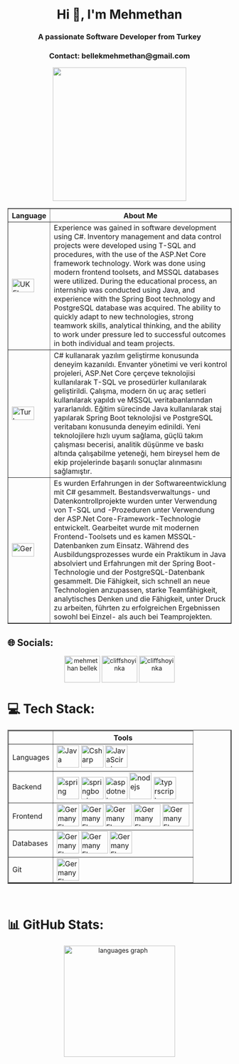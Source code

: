 <h1 align="center">Hi 👋, I'm Mehmethan</h1>
<h3 align="center">A passionate Software Developer from Turkey</h3>
<h3 align="center">Contact: bellekmehmethan@gmail.com</h3>

<div align="center">
  <img height="300" src="https://media3.giphy.com/media/wf4HoLAYT39FrbD7Gh/giphy.gif?cid=6c09b952q3ifcyoj1qev5bg63qn4e7hq2pjwpb0w8j5f78kd&ep=v1_internal_gif_by_id&rid=giphy.gif&ct=g" />
</div>

<table border="1">
    <thead>
        <tr style="height: 30px;">
            <th>Language</th>
            <th style="text-align: center; vertical-align: middle;">About Me</th>
        </tr>
    </thead>
    <tbody>
        <tr>
            <td> 
                <img src="https://upload.wikimedia.org/wikipedia/en/thumb/a/ae/Flag_of_the_United_Kingdom.svg/640px-Flag_of_the_United_Kingdom.svg.png" alt="UK Flag" width="50" height="30">
            </td>
            <td>
                Experience was gained in software development using C#. Inventory management and data control projects were developed using T-SQL and procedures, with the use of the ASP.Net Core framework technology. Work was done using modern frontend toolsets, and MSSQL databases were utilized. During the educational process, an internship was conducted using Java, and experience with the Spring Boot technology and PostgreSQL database was acquired. The ability to quickly adapt to new technologies, strong teamwork skills, analytical thinking, and the ability to work under pressure led to successful outcomes in both individual and team projects.
            </td>
        </tr>
        <tr>
            <td>
                <img src="https://upload.wikimedia.org/wikipedia/commons/thumb/b/b4/Flag_of_Turkey.svg/800px-Flag_of_Turkey.svg.png" alt="Turkey Flag" width="50" height="30">
            </td>
            <td>
                C# kullanarak yazılım geliştirme konusunda deneyim kazanıldı. Envanter yönetimi ve veri kontrol projeleri, ASP.Net Core çerçeve teknolojisi kullanılarak T-SQL ve prosedürler kullanılarak geliştirildi. Çalışma, modern ön uç araç setleri kullanılarak yapıldı ve MSSQL veritabanlarından yararlanıldı. Eğitim sürecinde Java kullanılarak staj yapılarak Spring Boot teknolojisi ve PostgreSQL veritabanı konusunda deneyim edinildi. Yeni teknolojilere hızlı uyum sağlama, güçlü takım çalışması becerisi, analitik düşünme ve baskı altında çalışabilme yeteneği, hem bireysel hem de ekip projelerinde başarılı sonuçlar alınmasını sağlamıştır.
            </td>
        </tr>
        <tr>
            <td>
                <img src="https://upload.wikimedia.org/wikipedia/en/thumb/b/ba/Flag_of_Germany.svg/1200px-Flag_of_Germany.svg.png" alt="Germany Flag" width="50" height="30">
            </td>
            <td>
                Es wurden Erfahrungen in der Softwareentwicklung mit C# gesammelt. Bestandsverwaltungs- und Datenkontrollprojekte wurden unter Verwendung von T-SQL und -Prozeduren unter Verwendung der ASP.Net Core-Framework-Technologie entwickelt. Gearbeitet wurde mit modernen Frontend-Toolsets und es kamen MSSQL-Datenbanken zum Einsatz. Während des Ausbildungsprozesses wurde ein Praktikum in Java absolviert und Erfahrungen mit der Spring Boot-Technologie und der PostgreSQL-Datenbank gesammelt. Die Fähigkeit, sich schnell an neue Technologien anzupassen, starke Teamfähigkeit, analytisches Denken und die Fähigkeit, unter Druck zu arbeiten, führten zu erfolgreichen Ergebnissen sowohl bei Einzel- als auch bei Teamprojekten.
            </td>
        </tr>
    </tbody>
</table>


## 🌐 Socials:
<p align="center">
<a href="https://linkedin.com/in/cliff-shoyinka" target="blank"><img align="center" src="https://raw.githubusercontent.com/rahuldkjain/github-profile-readme-generator/master/src/images/icons/Social/linked-in-alt.svg" alt="mehmethan bellek" height="60" width="80" /></a>
<a href="https://instagram.com/cliffshoyinka" target="blank"><img align="center" src="https://raw.githubusercontent.com/rahuldkjain/github-profile-readme-generator/master/src/images/icons/Social/instagram.svg" alt="cliffshoyinka" height="60" width="80" /></a>
<a href="https://www.behance.net/cliffshoyinka" target="blank"><img align="center" src="https://raw.githubusercontent.com/rahuldkjain/github-profile-readme-generator/master/src/images/icons/Social/behance.svg" alt="cliffshoyinka" height="60" width="80" /></a>
</p>

# 💻 Tech Stack:

<div align="center">

  <table border="2">
    <thead>
        <tr style="height: 30px;">
            <th></th>
            <th style="text-align: center; vertical-align: middle;">Tools</th>
        </tr>
    </thead>
    <tbody>
        <tr>
            <td> 
                Languages
            </td>
            <td>
                <img src="https://cdn.icon-icons.com/icons2/2415/PNG/512/java_original_wordmark_logo_icon_146459.png" alt="Java" width="50" height="50">
                <img src="https://www.cdnlogo.com/logos/c/27/c.svg" alt="Csharp" width="50" height="50">
                <img src="https://upload.wikimedia.org/wikipedia/commons/thumb/6/6a/JavaScript-logo.png/768px-JavaScript-logo.png" alt="JavaScirpt" width="50" height="50">
            </td>
        </tr>
        <tr>
            <td>
                Backend
            </td>
            <td>
                <img src="https://cdn.freebiesupply.com/logos/large/2x/spring-3-logo-png-transparent.png" alt="spring" width="50" height="50">
                <img src="https://dz2cdn1.dzone.com/storage/temp/12434118-spring-boot-logo.png" alt="springboot" width="50" height="50">
                <img src="https://www.simplilearn.com/ice9/free_resources_article_thumb/ASP.NET_logo.jpg" alt="aspdotnet" width="50" height="50">
                <img src="https://image.pngaaa.com/668/4547668-small.png" alt="nodejs" width="50" height="60">
                <img src="https://upload.wikimedia.org/wikipedia/commons/thumb/4/4c/Typescript_logo_2020.svg/2048px-Typescript_logo_2020.svg.png" alt="typrscript" width="50" height="50">
            </td>
        </tr>
        <tr>
            <td>
                Frontend
            </td>
            <td>
                <img src="https://upload.wikimedia.org/wikipedia/commons/thumb/3/38/HTML5_Badge.svg/2048px-HTML5_Badge.svg.png" alt="Germany Flag" width="50" height="50">
                <img src="https://upload.wikimedia.org/wikipedia/commons/thumb/6/62/CSS3_logo.svg/800px-CSS3_logo.svg.png" alt="Germany Flag" width="50" height="50">
                <img src="https://upload.wikimedia.org/wikipedia/commons/thumb/9/96/Sass_Logo_Color.svg/1280px-Sass_Logo_Color.svg.png" alt="Germany Flag" width="60" height="50">
                <img src="https://uxwing.com/wp-content/themes/uxwing/download/brands-and-social-media/bootstrap-5-logo-icon.png" alt="Germany Flag" width="60" height="50">
                <img src="https://upload.wikimedia.org/wikipedia/commons/thumb/a/a7/React-icon.svg/2300px-React-icon.svg.png" alt="Germany Flag" width="60" height="50">
            </td>
        </tr>
      <tr>
            <td>
                Databases
            </td>
            <td>
                <img src="https://upload.wikimedia.org/wikipedia/commons/thumb/2/29/Postgresql_elephant.svg/993px-Postgresql_elephant.svg.png" alt="Germany Flag" width="50" height="50">
                <img src="https://logowik.com/content/uploads/images/microsoft-sql-server4529.jpg" alt="Germany Flag" width="60" height="50">
                <img src="https://cdn.icon-icons.com/icons2/2415/PNG/512/mongodb_original_logo_icon_146424.png" alt="Germany Flag" width="50" height="50">
            </td>
        </tr>
      <tr>
            <td>
                Git
            </td>
            <td>
                <img src="https://git-scm.com/images/logos/downloads/Git-Icon-1788C.png" alt="Germany Flag" width="50" height="50">
            </td>
        </tr>
    </tbody>
</table>

</div>


<br/>  



# 📊 GitHub Stats:
<div align="center">
  <img src="https://github-readme-stats.vercel.app/api/top-langs?username=CliffShoyinka&locale=en&hide_title=true&layout=compact&card_width=320&langs_count=8&theme=radical&hide_border=true&order=2" height="250" alt="languages graph"  />
</div>

###










